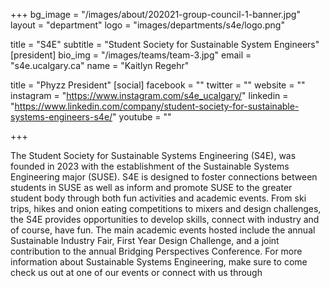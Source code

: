 +++
bg_image = "/images/about/202021-group-council-1-banner.jpg" 
layout = "department"
logo = "images/departments/s4e/logo.png"
<!-- get s4e logo -->
title = "S4E"
subtitle = "Student Society for Sustainable System Engineers"
[president]
bio_img = "/images/teams/team-3.jpg"
email = "s4e.ucalgary.ca"
name = "Kaitlyn Regehr"

title = "Phyzz President"
[social]
facebook = ""
twitter = ""
website = ""
instagram = "https://www.instagram.com/s4e_ucalgary/"
linkedin = "https://www.linkedin.com/company/student-society-for-sustainable-systems-engineers-s4e/"
youtube = ""


+++

The Student Society for Sustainable Systems Engineering (S4E), was founded in 2023 with the establishment of the Sustainable Systems Engineering major (SUSE). S4E is designed to foster connections between students in SUSE as well as inform and promote SUSE to the greater student body through both fun activities and academic events. From ski trips, hikes and onion eating competitions to mixers and design challenges, the S4E provides opportunities to develop skills, connect with industry and of course, have fun. The main academic events hosted include the annual Sustainable Industry Fair, First Year Design Challenge, and a joint contribution to the annual Bridging Perspectives Conference. For more information about Sustainable Systems Engineering, make sure to come check us out at one of our events or connect with us through 

